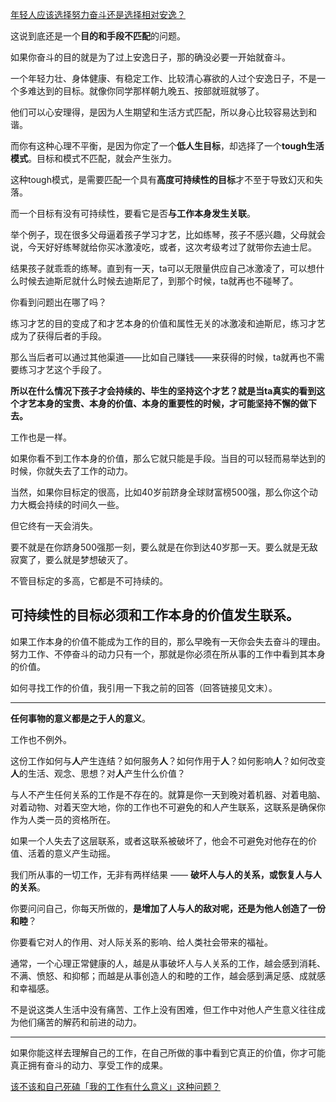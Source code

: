 [年轻人应该选择努力奋斗还是选择相对安逸？](https://www.zhihu.com/question/449657927/answer/1784018829)




  

这说到底还是一个**目的和手段不匹配**的问题。

如果你奋斗的目的就是为了过上安逸日子，那的确没必要一开始就奋斗。

一个年轻力壮、身体健康、有稳定工作、比较清心寡欲的人过个安逸日子，不是一个多难达到的目标。就像你同学那样朝九晚五、按部就班就够了。

他们可以心安理得，是因为人生期望和生活方式匹配，所以身心比较容易达到和谐。

而你有这种心理不平衡，是因为你定了一个**低人生目标**，却选择了一个**tough生活模式**。目标和模式不匹配，就会产生张力。

这种tough模式，是需要匹配一个具有**高度可持续性的目标**才不至于导致幻灭和失落。

而一个目标有没有可持续性，要看它是否**与工作本身发生关联**。

举个例子，现在很多父母逼着孩子学习才艺，比如练琴，孩子不感兴趣，父母就会说，今天好好练琴就给你买冰激凌吃，或者，这次考级考过了就带你去迪士尼。

结果孩子就乖乖的练琴。直到有一天，ta可以无限量供应自己冰激凌了，可以想什么时候去迪斯尼就什么时候去迪斯尼了，到那个时候，ta就再也不碰琴了。

你看到问题出在哪了吗？

练习才艺的目的变成了和才艺本身的价值和属性无关的冰激凌和迪斯尼，练习才艺成为了获得后者的手段。

那么当后者可以通过其他渠道——比如自己赚钱——来获得的时候，ta就再也不需要练习才艺这个手段了。

**所以在什么情况下孩子才会持续的、毕生的坚持这个才艺？就是当ta真实的看到这个才艺本身的宝贵、本身的价值、本身的重要性的时候，才可能坚持不懈的做下去。**

  

  

工作也是一样。

如果你看不到工作本身的价值，那么它就只能是手段。当目的可以轻而易举达到的时候，你就失去了工作的动力。

当然，如果你目标定的很高，比如40岁前跻身全球财富榜500强，那么你这个动力大概会持续的时间久一些。

但它终有一天会消失。

要不就是在你跻身500强那一刻，要么就是在你到达40岁那一天。要么就是无敌寂寞了，要么就是梦想破灭了。

不管目标定的多高，它都是不可持续的。

## 可持续性的目标必须和工作本身的价值发生联系。

如果工作本身的价值不能成为工作的目的，那么早晚有一天你会失去奋斗的理由。努力工作、不停奋斗的动力只有一个，那就是你必须在所从事的工作中看到其本身的价值。

如何寻找工作的价值，我引用一下我之前的回答（回答链接见文末）。

---

**任何事物的意义都是之于人的意义**。

工作也不例外。

这份工作如何与**人**产生连结？如何服务**人**？如何作用于**人**？如何影响**人**？如何改变**人**的生活、观念、思想？对**人**产生什么价值？

与人不产生任何关系的工作是不存在的。就算是你一天到晚对着机器、对着电脑、对着动物、对着天空大地，你的工作也不可避免的和人产生联系，这联系是确保你作为人类一员的资格所在。

如果一个人失去了这层联系，或者这联系被破坏了，他会不可避免对他存在的价值、活着的意义产生动摇。

我们所从事的一切工作，无非有两样结果 —— **破坏人与人的关系，或恢复人与人的关系**。

你要问问自己，你每天所做的，**是增加了人与人的敌对呢，还是为他人创造了一份和睦**？

你要看它对人的作用、对人际关系的影响、给人类社会带来的福祉。

通常，一个心理正常健康的人，越是从事破坏人与人关系的工作，越会感到消耗、不满、愤怒、和抑郁；而越是从事创造人的和睦的工作，越会感到满足感、成就感和幸福感。

不是说这类人生活中没有痛苦、工作上没有困难，但工作中对他人产生意义往往成为他们痛苦的解药和前进的动力。

---

如果你能这样去理解自己的工作，在自己所做的事中看到它真正的价值，你才可能真正拥有奋斗的动力、享受工作的成果。

  

[该不该和自己死磕「我的工作有什么意义」这种问题？](https://www.zhihu.com/question/345752068/answer/836123229)